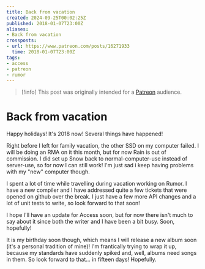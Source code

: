```yaml
---
title: Back from vacation
created: 2024-09-25T00:02:25Z
published: 2018-01-07T23:00Z
aliases:
- Back from vacation
crossposts:
- url: https://www.patreon.com/posts/16271933
  time: 2018-01-07T23:00Z
tags:
- access
- patreon
- rumor
---
```


> [!info]
> This post was originally intended for a [Patreon](../tags/patreon.md) audience.

# Back from vacation

Happy holidays! It's 2018 now! Several things have happened!

Right before I left for family vacation, the other SSD on my computer failed. I will be doing an RMA on it this month, but for now Rain is out of commission. I did set up Snow back to normal-computer-use instead of server-use, so for now I can still work! I'm just sad i keep having problems with my "new" computer though.

I spent a lot of time while travelling during vacation working on Rumor. I have a new compiler and I have addressed quite a few tickets that were opened on github over the break. I just have a few more API changes and a lot of unit tests to write, so look forward to that soon!

I hope I'll have an update for Access soon, but for now there isn't much to say about it since both the writer and I have been a bit busy. Soon, hopefully!

It is my birthday soon though, which means I will release a new album soon (it's a personal tradition of mine)! I'm frantically trying to wrap it up, because my standards have suddenly spiked and, well, albums need songs in them. So look forward to that... in fifteen days! Hopefully.
